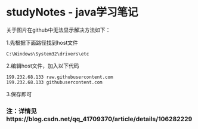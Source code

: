 # studyNotes - java学习笔记

关于图片在github中无法显示解决方法如下：

1.先根据下面路径找到host文件

    C:\Windows\System32\drivers\etc
    
2.编辑host文件，加入以下代码

    199.232.68.133 raw.githubusercontent.com
    199.232.68.133 githubusercontent.com
    
3.保存即可

### 注：详情见https://blog.csdn.net/qq_41709370/article/details/106282229
